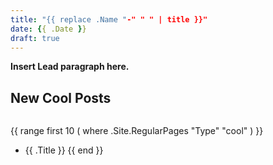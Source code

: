 ```yaml
---
title: "{{ replace .Name "-" " " | title }}"
date: {{ .Date }}
draft: true
---
```


**Insert Lead paragraph here.**

## New Cool Posts

![]()

{{ range first 10 ( where .Site.RegularPages "Type" "cool" ) }}
* {{ .Title }}
{{ end }}